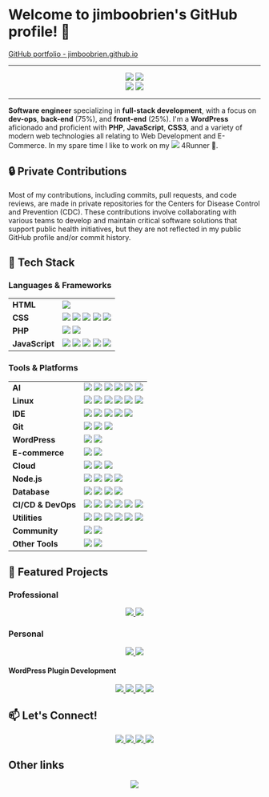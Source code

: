 <!--
Here are some ideas to get you started:

- 🔭 I’m currently working on ...
- 🌱 I’m currently learning ...
- 👯 I’m looking to collaborate on ...
- 🤔 I’m looking for help with ...
- 💬 Ask me about ...
- 📫 How to reach me: ...
- 😄 Pronouns: ...
- ⚡ Fun fact: ...
-->

# Welcome to jimboobrien's GitHub profile! 👋

<a target="_blank" href="https://jimboobrien.github.io">
    GitHub portfolio - jimboobrien.github.io
</a>


---

<div align="center">
    <img src="https://img.shields.io/badge/Fullstack-Developer-0854C1?style=for-the-badge&logo=onlyoffice" />
    <img src="https://img.shields.io/badge/DevOps-Developer-orange?style=for-the-badge&logo=substack" />
</div>
<div align="center">
    <img src="https://img.shields.io/badge/WordPress-Developer-21759B?style=for-the-badge&logo=wordpress" />
    <img src="https://img.shields.io/badge/Javascript-Developer-F7DF1E?style=for-the-badge&logo=javascript" />
</div>

---

**Software engineer** specializing in **full-stack development**, with a focus on **dev-ops**, **back-end** (75%), and **front-end** (25%). I'm a **WordPress** aficionado and proficient with **PHP**, **JavaScript**, **CSS3**, and a variety of modern web technologies all relating to Web Development and E-Commerce. In my spare time I like to work on my <img src="https://img.shields.io/badge/-Toyota-EB0A1E?logo=toyota&logoColor=white&style=flat-square"> 4Runner 🚗.<!--When I’m not coding, I enjoy hiking 🥾, gaming 🎮, and hitting the open road 🚗.-->

## 🔒 Private Contributions

Most of my contributions, including commits, pull requests, and code reviews, are made in private repositories for the Centers for Disease Control and Prevention (CDC). These contributions involve collaborating with various teams to develop and maintain critical software solutions that support public health initiatives, but they are not reflected in my public GitHub profile and/or commit history.

## 🌟 Tech Stack
### Languages & Frameworks

<table>
  <tr>
    <td><strong>HTML</strong></td>
    <td><img src="https://img.shields.io/badge/-HTML5-E34F26?logo=html5&logoColor=white&style=flat-square"></td>
  </tr>
  <tr>
    <td><strong>CSS</strong></td>
    <td>
      <img src="https://img.shields.io/badge/-CSS3-1572B6?logo=css3&logoColor=white&style=flat-square">
      <img src="https://img.shields.io/badge/-SASS-CC6699?logo=sass&logoColor=white&style=flat-square">
      <img src="https://img.shields.io/badge/-Bootstrap-563D7C?logo=bootstrap&logoColor=white&style=flat-square">
      <img src="https://img.shields.io/badge/-Tailwind%20CSS-06B6D4?logo=tailwind-css&logoColor=white&style=flat-square">
      <img src="https://img.shields.io/badge/-Stylelint-263238?logo=stylelint&logoColor=white&style=flat-square">
    </td>
  </tr>
  <tr>
    <td><strong>PHP</strong></td>
    <td>
      <img src="https://img.shields.io/badge/-PHP-777BB4?logo=tailwind-css&logoColor=white&style=flat-square">
      <img src="https://img.shields.io/badge/-phpMyAdmin-6C78AF?logo=phpmyadmin&logoColor=white&style=flat-square">
    </td>
  </tr>
  <tr>
    <td><strong>JavaScript</strong></td>
    <td>
      <img src="https://img.shields.io/badge/-jQuery-0769AD?logo=jquery&logoColor=white&style=flat-square">
      <img src="https://img.shields.io/badge/-JavaScript-F7DF1E?logo=javascript&logoColor=white&style=flat-square">
      <img src="https://img.shields.io/badge/-TypeScript-007ACC?logo=typescript&logoColor=white&style=flat-square">
      <img src="https://img.shields.io/badge/-React-61DAFB?logo=react&logoColor=white&style=flat-square">
      <img src="https://img.shields.io/badge/-Next.js-000000?logo=next.js&logoColor=white&style=flat-square">
    </td>
  </tr>
</table>

### Tools & Platforms

<table>
  <tr>
    <td><strong>AI</strong></td>
    <td>
      <img src="https://img.shields.io/badge/-Anthropic-191919?logo=anthropic&logoColor=white&style=flat-square">
      <img src="https://img.shields.io/badge/-Claude-D97757?logo=claude&logoColor=white&style=flat-square">
      <img src="https://img.shields.io/badge/-Ollama-000000?logo=ollama&logoColor=white&style=flat-square">
      <img src="https://img.shields.io/badge/-OpenAI-412991?logo=openai&logoColor=white&style=flat-square">
      <img src="https://img.shields.io/badge/-Railway-0B0D0E?logo=railway&logoColor=white&style=flat-square">
      <img src="https://img.shields.io/badge/-Hugging%20Face-FFD21E?logo=huggingface&logoColor=white&style=flat-square">
    </td>
  </tr>
  <tr>
    <td><strong>Linux</strong></td>
    <td>
      <img src="https://img.shields.io/badge/-Linux-FCC624?logo=linux&logoColor=white&style=flat-square">
      <img src="https://img.shields.io/badge/-Kubernetes-326CE5?logo=kubernetes&logoColor=white&style=flat-square">
      <img src="https://img.shields.io/badge/-Nginx-009639?logo=nginx&logoColor=white&style=flat-square">
      <img src="https://img.shields.io/badge/-Red%20Hat-EE0000?logo=redhat&logoColor=white&style=flat-square">
      <img src="https://img.shields.io/badge/-Ubuntu-E95420?logo=ubuntu&logoColor=white&style=flat-square">
      <img src="https://img.shields.io/badge/-Vim-019733?logo=vim&logoColor=white&style=flat-square">
    </td>
  </tr>
  <tr>
    <td><strong>IDE</strong></td>
    <td>
      <img src="https://img.shields.io/badge/-VSCode-007ACC?logo=visual-studio-code&logoColor=white&style=flat-square">
      <img src="https://img.shields.io/badge/-JetBrains-000000?logo=jetbrains&logoColor=white&style=flat-square">
      <img src="https://img.shields.io/badge/-Notepad++-90E59A?logo=notepadplusplus&logoColor=white&style=flat-square">
      <img src="https://img.shields.io/badge/-PhpStorm-000000?logo=phpstorm&logoColor=white&style=flat-square">
      <img src="https://img.shields.io/badge/-WebStorm-000000?logo=webstorm&logoColor=white&style=flat-square">
    </td>
  </tr>
  <tr>
    <td><strong>Git</strong></td>
    <td>
      <img src="https://img.shields.io/badge/-Git-F05032?logo=git&logoColor=white&style=flat-square">
      <img src="https://img.shields.io/badge/-GitHub-181717?logo=github&logoColor=white&style=flat-square">
      <img src="https://img.shields.io/badge/-GitLab-FC6D26?logo=gitlab&logoColor=white&style=flat-square">
    </td>
  </tr>
  <tr>
    <td><strong>WordPress</strong></td>
    <td>
      <img src="https://img.shields.io/badge/-wordpress-21759B?logo=wordpress&logoColor=white&style=flat-square">
      <img src="https://img.shields.io/badge/-WooCommerce-96588A?logo=woocommerce&logoColor=white&style=flat-square">
    </td>
  </tr>
  
  <tr>
    <td><strong>E-commerce</strong></td>
    <td>
      <img src="https://img.shields.io/badge/-Stripe-635BFF?logo=stripe&logoColor=white&style=flat-square">
      <img src="https://img.shields.io/badge/-WooCommerce-96588A?logo=woocommerce&logoColor=white&style=flat-square">
    </td>
  </tr>
   <tr>
    <td><strong>Cloud</strong></td>
    <td>
      <img src="https://img.shields.io/badge/-AWS-232F3E?logo=amazonwebservices&logoColor=white&style=flat-square">
      <img src="https://img.shields.io/badge/-Railway-0B0D0E?logo=railway&logoColor=white&style=flat-square">
      <img src="https://img.shields.io/badge/-Vercel-000000?logo=vercel&logoColor=white&style=flat-square">
    </td>
  </tr>
  <tr>
    <td><strong>Node.js</strong></td>
    <td>
      <img src="https://img.shields.io/badge/-Node.js-5FA04E?logo=nodedotjs&logoColor=white&style=flat-square">
      <img src="https://img.shields.io/badge/-NPM-CB3837?logo=npm&logoColor=white&style=flat-square">
      <img src="https://img.shields.io/badge/-Express-000000?logo=express&logoColor=white&style=flat-square">
      <img src="https://img.shields.io/badge/-Puppeteer-40B5A4?logo=puppeteer&logoColor=white&style=flat-square">
    </td>
  </tr>
   <tr>
    <td><strong>Database</strong></td>
    <td>
      <img src="https://img.shields.io/badge/-MySQL-4479A1?logo=mysql&logoColor=white&style=flat-square">
      <img src="https://img.shields.io/badge/-phpMyAdmin-6C78AF?logo=phpmyadmin&logoColor=white&style=flat-square">
      <img src="https://img.shields.io/badge/-Prisma-2D3748?logo=prisma&logoColor=white&style=flat-square">
      <img src="https://img.shields.io/badge/-Supabase-3FCF8E?logo=supabase&logoColor=white&style=flat-square">
    </td>
  </tr>
   <tr>
    <td><strong>CI/CD & DevOps</strong></td>
    <td>
      <img src="https://img.shields.io/badge/-Travis%20CI-3EAAAF?logo=travisci&logoColor=white&style=flat-square">
      <img src="https://img.shields.io/badge/-Docker-2496ED?logo=docker&logoColor=white&style=flat-square">
      <img src="https://img.shields.io/badge/-Kubernetes-326CE5?logo=kubernetes&logoColor=white&style=flat-square">
      <img src="https://img.shields.io/badge/-Nginx-009639?logo=nginx&logoColor=white&style=flat-square">
      <img src="https://img.shields.io/badge/-Trivy-1904DA?logo=trivy&logoColor=white&style=flat-square">
      <img src="https://img.shields.io/badge/-Vagrant-1868F2?logo=vagrant&logoColor=white&style=flat-square">
    </td>
  </tr>
  <tr>
    <td><strong>Utilities</strong></td>
    <td>
      <img src="https://img.shields.io/badge/-Babel-F9DC3E?logo=babel&logoColor=white&style=flat-square">
      <img src="https://img.shields.io/badge/-Jira-0052CC?logo=jira&logoColor=white&style=flat-square">
      <img src="https://img.shields.io/badge/-Postman-FF6C37?logo=postman&logoColor=white&style=flat-square">
      <img src="https://img.shields.io/badge/-Grunt-FAA918?logo=grunt&logoColor=white&style=flat-square">
      <img src="https://img.shields.io/badge/-Gulp-CF4647?logo=gulp&logoColor=white&style=flat-square">
      <img src="https://img.shields.io/badge/-Webpack-8DD6F9?logo=webpack&logoColor=white&style=flat-square">
    </td>
  </tr>
   <tr>
    <td><strong>Community</strong></td>
    <td>
      <img src="https://img.shields.io/badge/-Stack%20Overflow-F58025?logo=stackoverflow&logoColor=white&style=flat-square">
      <img src="https://img.shields.io/badge/-Dev.to-0A0A0A?logo=devdotto&logoColor=white&style=flat-square">
    </td>
  </tr>
   <tr>
    <td><strong>Other Tools</strong></td>
    <td>
      <img src="https://img.shields.io/badge/-Twilio-F22F46?logo=twilio&logoColor=white&style=flat-square">
      <img src="https://img.shields.io/badge/-Toptal-3863A0?logo=toptal&logoColor=white&style=flat-square">
    </td>
  </tr>
</table>



## 🚀 Featured Projects

### Professional

<div align="center">
    <a href="https://github.com/cdcent/TemplatePackage">
        <img src="https://img.shields.io/static/v1?label=Project&message=CDC.gov Templates&color=blue&style=for-the-badge&logo=github">
    </a>
    <a href="https://github.com/cdcent/WCMS">
        <img src="https://img.shields.io/static/v1?label=Project&message=CDC.gov CMS&color=red&style=for-the-badge&logo=github">
    </a>
</div>


### Personal
<div align="center">
    <a href="https://github.com/Visionquest-Development/pegasus">
        <img src="https://img.shields.io/static/v1?label=Project&message=Pegasus Theme&color=blue&style=for-the-badge&logo=github">
    </a>
    <a href="https://github.com/Visionquest-Development/pegasus-child">
        <img src="https://img.shields.io/static/v1?label=Project&message=Pegasus Child Theme&color=red&style=for-the-badge&logo=github">
    </a>
</div>


#### WordPress Plugin Development
<div align="center">
    <a href="https://github.com/Visionquest-Development/pegasus-carousel">
        <img src="https://img.shields.io/static/v1?label=Project&message=Pegasus Carousel&color=blue&style=for-the-badge&logo=github">
    </a>
    <a href="https://github.com/Visionquest-Development/pegasus-slider">
        <img src="https://img.shields.io/static/v1?label=Project&message=Pegasus Slider&color=red&style=for-the-badge&logo=github">
    </a>
    <a href="https://github.com/Visionquest-Development/pegasus-onepage">
        <img src="https://img.shields.io/static/v1?label=Project&message=Pegasus OnePage&color=red&style=for-the-badge&logo=github">
    </a>
    <a href="https://github.com/Visionquest-Development/pegasus-tabs">
        <img src="https://img.shields.io/static/v1?label=Project&message=Pegasus Tabs&color=red&style=for-the-badge&logo=github">
    </a>
</div>



## 📫 Let's Connect!

<p align="center">
  <a href="https://www.linkedin.com/in/jimboobrien">
    <img src="https://img.shields.io/badge/-LinkedIn-0A66C2?logo=linkedin&logoColor=white&style=for-the-badge">
  </a>
  <a href="https://jimboobrien.github.io">
    <img src="https://img.shields.io/badge/-Portfolio-1DA1F2?logo=webpack&logoColor=white&style=for-the-badge">
  </a>
  <a href="https://codepen.io/jimboobrien">
    <img src="https://img.shields.io/badge/-CodePen-000000?logo=codepen&logoColor=white&style=for-the-badge">
  </a>
  <a href="https://visionquestdevelopment.com/">
    <img src="https://img.shields.io/badge/-VQDEV-231e61?logo=veed&logoColor=white&style=for-the-badge">
  </a>
</p>


## Other links
<p align="center">
  <a href="https://visionquestdevelopment.com/javascript-libraries/">
    <img src="https://img.shields.io/badge/-Javascript Libraries-0A66C2?logo=javascript&logoColor=white&style=for-the-badge">
  </a>
</p>
